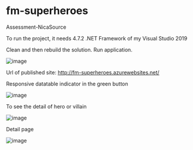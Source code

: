 # fm-superheroes
Assessment-NicaSource

To run the project, it needs 4.7.2 .NET Framework of my Visual Studio 2019

Clean and then rebuild the solution. Run application.

![image](https://user-images.githubusercontent.com/8882429/132111167-76831bcd-6e0b-4541-8525-893a23026fe9.png)

Url of published site: http://fm-superheroes.azurewebsites.net/

Responsive datatable indicator in the green button

![image](https://user-images.githubusercontent.com/8882429/132111178-7cc48629-bb37-44fb-bd38-5f1a159959da.png)

To see the detail of hero or villain

![image](https://user-images.githubusercontent.com/8882429/132111190-19ced58a-ebaa-4606-b6bf-ff4c6b68e1a7.png)

Detail page

![image](https://user-images.githubusercontent.com/8882429/132111202-1a0c158e-b6a2-4409-a9b4-5bf9cb6d8876.png)

